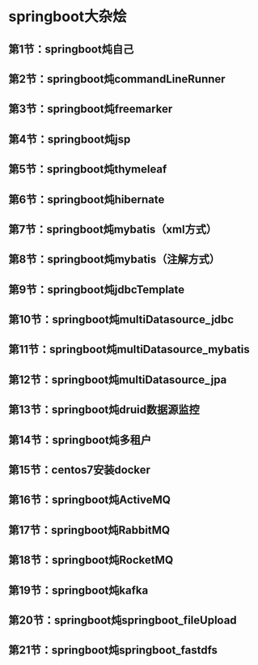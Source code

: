 # springboot大杂烩
## 第1节：springboot炖自己
## 第2节：springboot炖commandLineRunner
## 第3节：springboot炖freemarker
## 第4节：springboot炖jsp
## 第5节：springboot炖thymeleaf
## 第6节：springboot炖hibernate
## 第7节：springboot炖mybatis（xml方式）
## 第8节：springboot炖mybatis（注解方式）
## 第9节：springboot炖jdbcTemplate
## 第10节：springboot炖multiDatasource_jdbc
## 第11节：springboot炖multiDatasource_mybatis
## 第12节：springboot炖multiDatasource_jpa
## 第13节：springboot炖druid数据源监控
## 第14节：springboot炖多租户
## 第15节：centos7安装docker
## 第16节：springboot炖ActiveMQ
## 第17节：springboot炖RabbitMQ
## 第18节：springboot炖RocketMQ
## 第19节：springboot炖kafka

## 第20节：springboot炖springboot_fileUpload
## 第21节：springboot炖springboot_fastdfs